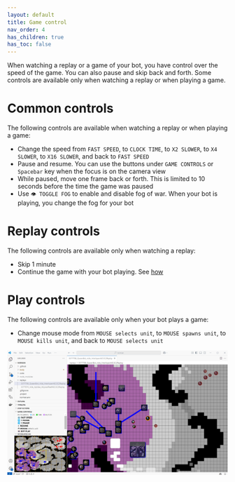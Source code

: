 ```yaml
---
layout: default
title: Game control
nav_order: 4
has_children: true
has_toc: false
---
```


When watching a replay or a game of your bot, you have control over the speed of the game.
You can also pause and skip back and forth.
Some controls are available only when watching a replay or when playing a game.

# Common controls

The following controls are available when watching a replay or when playing a game:

* Change the speed from `FAST SPEED`, to `CLOCK TIME`, to `X2 SLOWER`, to `X4 SLOWER`, to `X16 SLOWER`, and back to `FAST SPEED`
* Pause and resume. You can use the buttons under `GAME CONTROLS` or `Spacebar` key when the focus is on the camera view
* While paused, move one frame back or forth. This is limited to 10 seconds before the time the game was paused
* Use `👁 TOGGLE FOG` to enable and disable fog of war. When your bot is playing, you change the fog for your bot

# Replay controls

The following controls are available only when watching a replay:

* Skip 1 minute
* Continue the game with your bot playing. See [how](start-game/continue-game.md)

# Play controls

The following controls are available only when your bot plays a game:

* Change mouse mode from `MOUSE selects unit`, to `MOUSE spawns unit`, to `MOUSE kills unit`, and back to `MOUSE selects unit`

![Game control](game-control.png)
